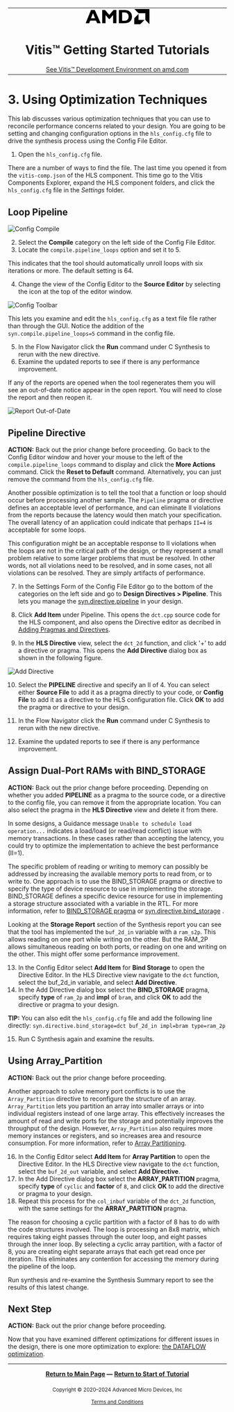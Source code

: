 ﻿<table class="sphinxhide" width="100%">
 <tr>
   <td align="center"><img src="https://raw.githubusercontent.com/Xilinx/Image-Collateral/main/xilinx-logo.png" width="30%"/><h1> Vitis™ Getting Started Tutorials </h1>
   <a href="https://www.amd.com/en/products/software/adaptive-socs-and-fpgas/vitis.html">See Vitis™ Development Environment on amd.com</a> </td>
 </tr>
</table>


# 3. Using Optimization Techniques

This lab discusses various optimization techniques that you can use to reconcile performance concerns related to your design. You are going to be setting and changing configuration options in the `hls_config.cfg` file to drive the synthesis process using the Config File Editor. 

1.  Open the `hls_config.cfg` file. 

There are a number of ways to find the file. The last time you opened it from the `vitis-comp.json` of the HLS component. This time go to the Vitis Components Explorer, expand the HLS component folders, and click the `hls_config.cfg` file in the *Settings* folder. 

## Loop Pipeline

 ![Config Compile](./images/unified-hls-config-compile.png)

2.  Select the **Compile** category on the left side of the Config File Editor. 
3.  Locate the `compile.pipeline_loops` option and set it to 5. 

This indicates that the tool should automatically unroll loops with six iterations or more. The default setting is 64.

4.  Change the view of the Config Editor to the **Source Editor** by selecting the icon at the top of the editor window. 

 ![Config Toolbar](./images/unified-hls-config-toolbar.png)

This lets you examine and edit the `hls_config.cfg` as a text file file rather than through the GUI. Notice the addition of the `syn.compile.pipeline_loops=5` command in the config file. 

5.  In the Flow Navigator click the **Run** command under C Synthesis to rerun with the new directive.
6.  Examine the updated reports to see if there is any performance improvement. 

If any of the reports are opened when the tool regenerates them you will see an out-of-date notice appear in the open report. You will need to close the report and then reopen it.

 ![Report Out-of-Date](./images/unified-hls-synthesis-out-of-date.png)

## Pipeline Directive

**ACTION:** Back out the prior change before proceeding. Go back to the Config Editor window and hover your mouse to the left of the `compile.pipeline_loops` command to display and click the **More Actions** command. Click the **Reset to Default** command. Alternatively, you can just remove the command from the `hls_config.cfg` file. 

Another possible optimization is to tell the tool that a function or loop should occur before processing another sample. The `Pipeline` pragma or directive defines an acceptable level of performance, and can eliminate II violations from the reports because the latency would then match your specification. The overall latency of an application could indicate that perhaps `II=4` is acceptable for some loops.

This configuration might be an acceptable response to II violations when the loops are not in the critical path of the design, or they represent a small problem relative to some larger problems that must be resolved. In other words, not all violations need to be resolved, and in some cases, not all violations can be resolved. They are simply artifacts of performance.

7.  In the Settings Form of the Config File Editor go to the bottom of the categories on the left side and go to **Design Directives > Pipeline**. This lets you manage the [syn.directive.pipeline](https://docs.amd.com/r/en-US/ug1399-vitis-hls/syn.directive.pipeline) in your design. 

8.  Click **Add Item** under Pipeline. This opens the `dct.cpp` source code for the HLS component, and also opens the Directive editor as decribed in [Adding Pragmas and Directives](https://docs.amd.com/r/en-US/ug1399-vitis-hls/Adding-Pragmas-and-Directives). 

9.  In the **HLS Directive** view, select the `dct_2d` function, and click '+' to add a directive or pragma. This opens the **Add Directive** dialog box as shown in the following figure. 

![Add Directive](./images/add_directive.png)

10. Select the **PIPELINE** directive and specify an II of 4. You can select either **Source File** to add it as a pragma directly to your code, or **Config File** to add it as a directive to the HLS configuration file. Click **OK** to add the pragma or directive to your design. 

11.  In the Flow Navigator click the **Run** command under C Synthesis to rerun with the new directive.
12.  Examine the updated reports to see if there is any performance improvement.

## Assign Dual-Port RAMs with BIND_STORAGE

**ACTION:** Back out the prior change before proceeding. Depending on whether you added **PIPELINE** as a pragma to the source code, or a directive to the config file, you can remove it from the appropriate location. You can also select the pragma in the **HLS Directive** view and delete it from there. 

In some designs, a Guidance message `Unable to schedule load operation...` indicates a load/load (or read/read conflict) issue with memory transactions. In these cases rather than accepting the latency, you could try to optimize the implementation to achieve the best performance (II=1).

The specific problem of reading or writing to memory can possibly be addressed by increasing the available memory ports to read from, or to write to. One approach is to use the BIND_STORAGE pragma or directive to specify the type of device resource to use in implementing the storage. BIND_STORAGE defines a specific device resource for use in implementing a storage structure associated with a variable in the RTL. For more information, refer to [BIND_STORAGE pragma](https://docs.amd.com/r/en-US/ug1399-vitis-hls/pragma-HLS-bind_storage) or [syn.directive.bind_storage](https://docs.amd.com/r/en-US/ug1399-vitis-hls/syn.directive.bind_storage) . 

Looking at the **Storage Report** section of the Synthesis report you can see that the tool has implemented the `buf_2d_in` variable with a `ram_s2p`. This allows reading on one port while writing on the other. But the RAM_2P allows simultaneous reading on both ports, or reading on one and writing on the other. This might offer some performance improvement. 

13.  In the Config Editor select **Add Item** for **Bind Storage** to open the Directive Editor. In the HLS Directive view navigate to the `dct` function, select the buf_2d_in variable, and select **Add Directive**. 
14.  In the Add Directive dialog box select the **BIND_STORAGE** pragma, specify **type** of `ram_2p` and **impl** of `bram`, and click **OK** to add the directive or pragma to your design.

**TIP:** You can also edit the `hls_config.cfg` file and add the following line directly: `syn.directive.bind_storage=dct buf_2d_in impl=bram type=ram_2p`

15. Run C Synthesis again and examine the results. 
 
## Using Array_Partition

**ACTION:** Back out the prior change before proceeding. 

Another approach to solve memory port conflicts is to use the `Array_Partition` directive to reconfigure the structure of an array. `Array_Partition` lets you partition an array into smaller arrays or into individual registers instead of one large array. This effectively increases the amount of read and write ports for the storage and potentially improves the throughput of the design. However, `Array_Partition` also requires more memory instances or registers, and so increases area and resource consumption. For more information, refer to [Array Partitioning](https://docs.amd.com/r/en-US/ug1399-vitis-hls/Array-Partitioning).

16.  In the Config Editor select **Add Item** for **Array Partition** to open the Directive Editor. In the HLS Directive view navigate to the `dct` function, select the `buf_2d_out` variable, and select **Add Directive**. 
17.  In the Add Directive dialog box select the **ARRAY_PARTITION** pragma, specify **type** of `cyclic` and **factor** of `8`, and click **OK** to add the directive or pragma to your design.
18.  Repeat this process for the `col_inbuf` variable of the `dct_2d` function,  with the same settings for the **ARRAY_PARTITION** pragma. 

The reason for choosing a cyclic partition with a factor of 8 has to do with the code structures involved. The loop is processing an 8x8 matrix, which requires taking eight passes through the outer loop, and eight passes through the inner loop. By selecting a cyclic array partition, with a factor of 8, you are creating eight separate arrays that each get read once per iteration. This eliminates any contention for accessing the memory during the pipeline of the loop. 

Run synthesis and re-examine the Synthesis Summary report to see the results of this latest change. 

## Next Step

**ACTION:** Back out the prior change before proceeding. 

Now that you have examined different optimizations for different issues in the design, there is one more optimization to explore: [the DATAFLOW optimization](./unified-dataflow_design.md).
</br>
<hr/>
<p align="center" class="sphinxhide"><b><a href="/README.md">Return to Main Page</a> — <a href="./README.md">Return to Start of Tutorial</a></b></p>


<p class="sphinxhide" align="center"><sub>Copyright © 2020–2024 Advanced Micro Devices, Inc</sub></p>

<p class="sphinxhide" align="center"><sup><a href="https://www.amd.com/en/corporate/copyright">Terms and Conditions</a></sup></p>

